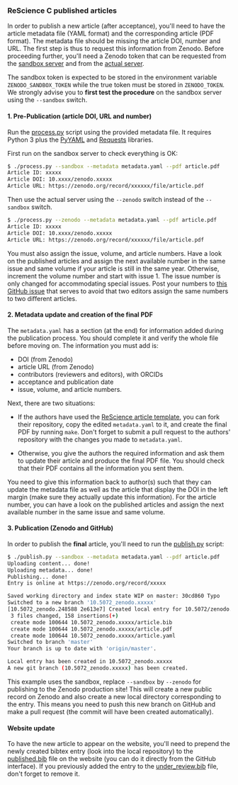 ### ReScience C published articles

In order to publish a new article (after acceptance), you'll need to have the
article metadata file (YAML format) and the corresponding article (PDF
format). The metadata file should be missing the article DOI, number and
URL. The first step is thus to request this information from Zenodo. Before
proceeding further, you'll need a Zenodo token that can be requested from the
[sandbox
server](https://sandbox.zenodo.org/account/settings/applications/tokens/new/)
and from the [actual
server](https://zenodo.org/account/settings/applications/tokens/new/).

The sandbox token is expected to be stored in the environment variable
`ZENODO_SANDBOX_TOKEN` while the true token must be stored in `ZENODO_TOKEN`.
We strongly advise you to **first test the procedure** on the sandbox server
using the `--sandbox` switch.


#### 1. Pre-Publication (article DOI, URL and number)

Run the [process.py](process.py) script using the provided metadata
file. It requires Python 3 plus the [PyYAML](https://pyyaml.org/) and [Requests](https://requests.kennethreitz.org/) libraries.

First run on the sandbox server to check everything is OK:

```bash
$ ./process.py --sandbox --metadata metadata.yaml --pdf article.pdf
Article ID: xxxxx
Article DOI: 10.xxxx/zenodo.xxxxx
Article URL: https://zenodo.org/record/xxxxxx/file/article.pdf
```

Then use the actual server using the `--zenodo` switch instead of the
`--sandbox` switch.

```bash
$ ./process.py --zenodo --metadata metadata.yaml --pdf article.pdf
Article ID: xxxxx
Article DOI: 10.xxxx/zenodo.xxxxx
Article URL: https://zenodo.org/record/xxxxxx/file/article.pdf
```

You must also assign the issue, volume, and article numbers. Have a
look on the published articles and assign the next available number in
the same issue and same volume if your article is still in the same
year.  Otherwise, increment the volume number and start with
issue 1. The issue number is only changed for accommodating special issues.
Post your numbers to [this GitHub issue](https://github.com/ReScience/ReScience/issues/48)
that serves to avoid that two editors assign the same numbers to two
different articles.


#### 2. Metadata update and creation of the final PDF

The `metadata.yaml` has a section (at the end) for information added during
the publication process. You should complete it and verify the whole file
before moving on. The information you must add is:
  - DOI (from Zenodo)
  - article URL (from Zenodo)
  - contributors (reviewers and editors), with ORCIDs
  - acceptance and publication date
  - issue, volume, and article numbers.

Next, there are two situations:

 - If the authors have used the [ReScience article template](http://github.com/rescience/template),
   you can fork their repository, copy the edited `metadata.yaml` to it, and create
   the final PDF by running `make`. Don't forget to submit a pull request to the
   authors' repository with the changes you made to `metadata.yaml`.

 - Otherwise, you give the authors the required information and
   ask them to update their article and produce the final PDF file. You should
   check that their PDF contains all the information you sent them.
   
You need to give this information back to author(s) such that they can update
the metadata file as well as the article that display the DOI in the left
margin (make sure they actually update this information). For the article
number, you can have a look on the published articles and assign the next
available number in the same issue and same volume.


#### 3. Publication (Zenodo and GitHub)

In order to publish the **final** article, you'll need to run the
[publish.py](publish.py) script:

```bash
$ ./publish.py --sandbox --metadata metadata.yaml --pdf article.pdf
Uploading content... done!
Uploading metadata... done!
Publishing... done!
Entry is online at https://zenodo.org/record/xxxxx

Saved working directory and index state WIP on master: 30cd860 Typo
Switched to a new branch '10.5072_zenodo.xxxxx'
[10.5072_zenodo.248588 2e613e7] Created local entry for 10.5072/zenodo.xxxxx
 3 files changed, 158 insertions(+)
 create mode 100644 10.5072_zenodo.xxxxx/article.bib
 create mode 100644 10.5072_zenodo.xxxxx/article.pdf
 create mode 100644 10.5072_zenodo.xxxxx/article.yaml
Switched to branch 'master'
Your branch is up to date with 'origin/master'.

Local entry has been created in 10.5072_zenodo.xxxxx
A new git branch (10.5072_zenodo.xxxxx) has been created.
```

This example uses the sandbox, replace `--sandbox` by `--zenodo` for
publishing to the Zenodo production site! This will create a new
public record on Zenodo and also create a new local directory
corresponding to the entry. This means you need to push this new
branch on GitHub and make a pull request (the commit will have been
created automatically).


#### Website update

To have the new article to appear on the website, you'll need to prepend the
newly created bibtex entry (look into the local repository) to the
[published.bib](https://github.com/ReScience/rescience.github.io/blob/sources/_bibliography/published.bib)
file on the website (you can do it directly from the GitHub interface). If you
previously added the entry to the
[under_review.bib](https://github.com/ReScience/rescience.github.io/blob/sources/_bibliography/under-review.bib)
file, don't forget to remove it.


